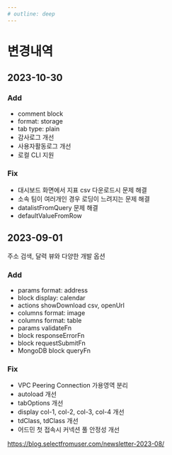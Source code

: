 ```yaml
---
# outline: deep
---
```


# 변경내역

## 2023-10-30

### Add

- comment block
- format: storage
- tab type: plain
- 감사로그 개선
- 사용자활동로그 개선
- 로컬 CLI 지원

### Fix

- 대시보드 화면에서 지표 csv 다운로드시 문제 해결
- 소속 팀이 여러개인 경우 로딩이 느려지는 문제 해결
- datalistFromQuery 문제 해결
- defaultValueFromRow

## 2023-09-01

주소 검색, 달력 뷰와 다양한 개발 옵션

### Add

- params format: address
- block display: calendar
- actions showDownload csv, openUrl
- columns format: image
- columns format: table
- params validateFn
- block responseErrorFn
- block requestSubmitFn
- MongoDB block queryFn

### Fix

- VPC Peering Connection 가용영역 분리
- autoload 개선
- tabOptions 개선
- display col-1, col-2, col-3, col-4 개선
- tdClass, tdClass 개선
- 어드민 첫 접속시 커넥션 풀 안정성 개선


https://blog.selectfromuser.com/newsletter-2023-08/